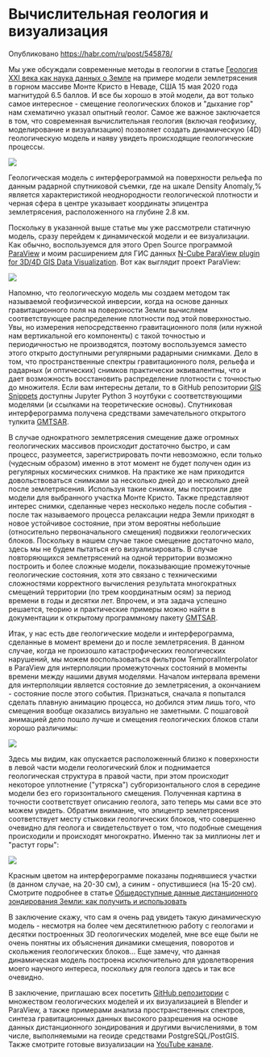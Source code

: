 # Вычислительная геология и визуализация

Опубликовано https://habr.com/ru/post/545878/

Мы уже обсуждали современные методы в геологии в статье [Геология XXI века как наука данных о Земле](https://habr.com/ru/post/507138/) на примере модели землетрясения в горном массиве Монте Кристо в Неваде, США 15 мая 2020 года магнитудой 6.5 баллов. И все бы хорошо в этой модели, да вот только самое интересное - смещение геологических блоков и "дыхание гор" нам схематично указал опытный геолог. Самое же важное заключается в том, что современная вычислительная геология (включая геофизику, моделирование и визуализацию) позволяет создать динамическую (4D) геологическую модель и наяву увидеть происходящие геологические процессы.

![](https://habrastorage.org/webt/tq/_h/fu/tq_hfulym8_hi3_78bgliowacsi.png)

Геологическая модель с интерферограммой на поверхности рельефа по данным радарной спутниковой съемки, где на шкале Density Anomaly,% является характеристикой неоднородности геологической плотности и черная сфера в центре указывает координаты эпицентра землетрясения, расположенного на глубине 2.8 км.

<cut/>

Поскольку в указанной выше статье мы уже рассмотрели статичную модель, сразу перейдем к динамической модели и ее визуализации. Как обычно, воспользуемся для этого Open Source программой  [ParaView](https://www.paraview.org) и моим расширением для ГИС данных [N-Cube ParaView plugin for 3D/4D GIS Data Visualization](https://github.com/mobigroup/ParaView-plugins). Вот как выглядит проект ParaView:

![](https://habrastorage.org/webt/ac/ab/mj/acabmjknc0abvpqk7fzpjzlvlf8.png)

Напомню, что геологическую модель мы создаем методом так называемой геофизической инверсии, когда на основе данных гравитационного поля на поверхности Земли вычисляем соответствующее распределение плотности под этой поверхностью. Увы, но измерения непосредственно гравитационного поля (или нужной нам вертикальной его компоненты) с такой точностью и периодичностью не производятся, поэтому воспользуемся заместо этого открыто доступными регулярными радарными снимками. Дело в том, что пространственные спектры гравитационного поля, рельефа и радарных (и оптических) снимков практически эквивалентны, что и дает возможность восстановить распределение плотности с точностью до множителя. Если вам интересны детали, то в GitHub репозитории [GIS Snippets](https://github.com/mobigroup/gis-snippets) доступны Jupyter Python 3 ноутбуки с соответствующими моделями (и ссылками на теоретические основы). Спутниковая интерферограмма получена средствами замечательного открытого тулкита [GMTSAR](https://topex.ucsd.edu/gmtsar/).

В случае однократного землетрясения смещение даже огромных геологических массивов происходит достаточно быстро, и сам процесс, разумеется, зарегистрировать почти невозможно, если только (чудесным образом)  именно в этот момент не будет получен один из регулярных космических снимков. На практике же нам приходится довольствоваться снимками за несколько дней до и несколько дней после землетрясения. Используя такие снимки, мы построили две модели для выбранного участка Монте Кристо. Также представляют интерес снимки, сделанные через несколько недель после события - после так называемого процесса релаксации недра Земли приходят в новое устойчивое состояние, при этом вероятны небольшие (относительно первоначального смещения) подвижки геологических блоков. Поскольку в нашем случае такое смещение достаточно мало, здесь мы не будем пытаться его визуализировать. В случае повторяющихся землетрясений на одной территории возможно построить и более сложные модели, показывающие промежуточные геологические состояния, хотя это связано с техническими сложностями корректного вычисления результата многократных смещений территории (по трем координатным осям) за период времени в годы и десятки лет. Впрочем, и эта задача успешно решается, теорию и практические примеры можно найти в документации к открытому программному пакету [GMTSAR](https://topex.ucsd.edu/gmtsar/).

Итак, у нас есть две геологические модели и интерферограмма, сделанные в момент времени до и после землетрясения. В данном случае, когда не произошло катастрофических геологических нарушений, мы можем воспользоваться фильтром TemporalInterpolator в ParaView для интерполяции промежуточных состояний в моменты времени между нашими двумя моделями. Началом интервала времени для интерполяции является состояние до землетрясения, а окончанием - состояние после этого события. Признаться, сначала я попытался сделать плавную анимацию процесса, но добился этим лишь того, что смещения вообще оказались визуально не заметными. С пошаговой анимацией дело пошло лучше и смещения геологических блоков стали хорошо различимы:

![](https://habrastorage.org/webt/9o/ty/3n/9oty3nzj4pdbwzm8qpuc0h9svam.gif)

Здесь мы видим, как опускается расположенный близко к поверхности в левой части модели геологический блок и поднимается геологическая структура в правой части, при этом происходит некоторое уплотнение ("утряска") субгоризонтального слоя в середине модели без его горизонтального смещения. Полученная картина в точности соответствует описанию геолога, зато теперь мы сами все это можем увидеть. Обратим внимание, что эпицентр землетрясения соответствует месту стыковки геологических блоков, что совершенно очевидно для геолога и свидетельствует о том, что подобные смещения происходили и происходят многократно. Именно так за миллионы лет и "растут горы":

![](https://hsto.org/webt/yi/m3/3t/yim33tnueij7o_0dwwxg3m4-404.jpeg)

Красным цветом на интерферограмме показаны поднявшиеся участки (в данном случае, на 20-30 см), а синим - опустившиеся (на 15-20 см). Смотрите подробнее в статье [Общедоступные данные дистанционного зондирования Земли: как получить и использовать](https://habr.com/ru/post/505578/)

В заключение скажу, что сам я очень рад увидеть такую динамическую модель - несмотря на более чем десятилетнюю работу с геологами и десятки построенных 3D геологических моделей, мне все еще были не очень понятны их объяснения динамики смещения, поворотов и скольжения геологических блоков... Еще замечу, что данная динамическая модель построена исключительно для удовлетворения моего научного интереса, поскольку для геолога здесь и так все очевидно.

В заключение, приглашаю всех посетить [GitHub репозитории](https://github.com/mobigroup) с множеством геологических моделей и их визуализацией в Blender и ParaView, а также примерами анализа пространственных спектров, синтеза гравитационных данных высокого разрешения на основе данных дистанционного зондирования и другими вычислениями, в том числе, выполняемыми на геоиде средствами PostgreSQL/PostGIS. Также смотрите готовые визуализации на [YouTube канале](https://www.youtube.com/channel/UCSEeXKAn9f_bDiTjT6l87Lg).